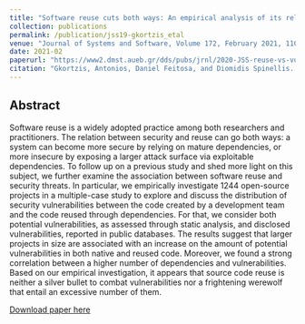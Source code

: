 ```yaml
---
title: "Software reuse cuts both ways: An empirical analysis of its relationship with security vulnerabilities"
collection: publications
permalink: /publication/jss19-gkortzis_etal
venue: "Journal of Systems and Software, Volume 172, February 2021, 110653"
date: 2021-02
paperurl: "https://www2.dmst.aueb.gr/dds/pubs/jrnl/2020-JSS-reuse-vs-vuln/html/GFS20.pdf"
citation: "Gkortzis, Antonios, Daniel Feitosa, and Diomidis Spinellis. 'Software reuse cuts both ways: An empirical analysis of its relationship with security vulnerabilities.' Journal of Systems and Software 172 (2021): 110653"
---
```



## Abstract
Software reuse is a widely adopted practice among both researchers and practitioners. The relation between security and reuse can go both ways: a system can become more secure by relying on mature dependencies, or more insecure by exposing a larger attack surface via exploitable dependencies. To follow up on a previous study and shed more light on this subject, we further examine the association between software reuse and security threats. In particular, we empirically investigate 1244 open-source projects in a multiple-case study to explore and discuss the distribution of security vulnerabilities between the code created by a development team and the code reused through dependencies. For that, we consider both potential vulnerabilities, as assessed through static analysis, and disclosed vulnerabilities, reported in public databases. The results suggest that larger projects in size are associated with an increase on the amount of potential vulnerabilities in both native and reused code. Moreover, we found a strong correlation between a higher number of dependencies and vulnerabilities. Based on our empirical investigation, it appears that source code reuse is neither a silver bullet to combat vulnerabilities nor a frightening werewolf that entail an excessive number of them.

[Download paper here](https://www2.dmst.aueb.gr/dds/pubs/jrnl/2020-JSS-reuse-vs-vuln/html/GFS20.pdf)